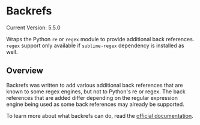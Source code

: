# Backrefs

Current Version: 5.5.0

Wraps the Python `re` or `regex` module to provide additional back references. `regex` support only available if `sublime-regex` dependency is installed as well.

## Overview

Backrefs was written to add various additional back references that are known to some regex engines, but not to Python's re or regex.  The back references that are added differ depending on the regular expression engine being used as some back references may already be supported.

To learn more about what backrefs can do, read the [official documentation](http://facelessuser.github.io/backrefs/).
